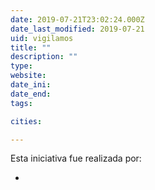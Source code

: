 ```yaml
---
date: 2019-07-21T23:02:24.000Z
date_last_modified: 2019-07-21
uid: vigilamos
title: ""
description: ""
type: 
website: 
date_ini: 
date_end: 
tags:

cities: 

---
```


Esta iniciativa fue realizada por:

- [](/i/vigilamos.html)
